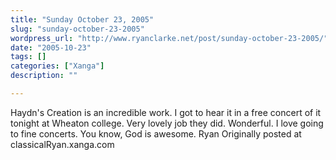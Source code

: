 ```yaml
---
title: "Sunday October 23, 2005"
slug: "sunday-october-23-2005"
wordpress_url: "http://www.ryanclarke.net/post/sunday-october-23-2005/"
date: "2005-10-23"
tags: []
categories: ["Xanga"]
description: ""

---
```


Haydn's Creation is an incredible work. I got to hear it in a free concert of it tonight at Wheaton college. Very lovely job they did. Wonderful. I love going to fine concerts.
 You know, God is awesome.
 Ryan
Originally posted at classicalRyan.xanga.com
